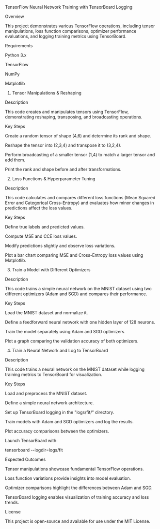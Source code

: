 TensorFlow Neural Network Training with TensorBoard Logging

Overview

This project demonstrates various TensorFlow operations, including tensor manipulations, loss function comparisons, optimizer performance evaluations, and logging training metrics using TensorBoard.

Requirements

Python 3.x

TensorFlow

NumPy

Matplotlib

1. Tensor Manipulations & Reshaping

Description

This code creates and manipulates tensors using TensorFlow, demonstrating reshaping, transposing, and broadcasting operations.

Key Steps

Create a random tensor of shape (4,6) and determine its rank and shape.

Reshape the tensor into (2,3,4) and transpose it to (3,2,4).

Perform broadcasting of a smaller tensor (1,4) to match a larger tensor and add them.

Print the rank and shape before and after transformations.

2. Loss Functions & Hyperparameter Tuning

Description

This code calculates and compares different loss functions (Mean Squared Error and Categorical Cross-Entropy) and evaluates how minor changes in predictions affect the loss values.

Key Steps

Define true labels and predicted values.

Compute MSE and CCE loss values.

Modify predictions slightly and observe loss variations.

Plot a bar chart comparing MSE and Cross-Entropy loss values using Matplotlib.

3. Train a Model with Different Optimizers

Description

This code trains a simple neural network on the MNIST dataset using two different optimizers (Adam and SGD) and compares their performance.

Key Steps

Load the MNIST dataset and normalize it.

Define a feedforward neural network with one hidden layer of 128 neurons.

Train the model separately using Adam and SGD optimizers.

Plot a graph comparing the validation accuracy of both optimizers.

4. Train a Neural Network and Log to TensorBoard

Description

This code trains a neural network on the MNIST dataset while logging training metrics to TensorBoard for visualization.

Key Steps

Load and preprocess the MNIST dataset.

Define a simple neural network architecture.

Set up TensorBoard logging in the "logs/fit/" directory.

Train models with Adam and SGD optimizers and log the results.

Plot accuracy comparisons between the optimizers.

Launch TensorBoard with:

tensorboard --logdir=logs/fit

Expected Outcomes

Tensor manipulations showcase fundamental TensorFlow operations.

Loss function variations provide insights into model evaluation.

Optimizer comparisons highlight the differences between Adam and SGD.

TensorBoard logging enables visualization of training accuracy and loss trends.

License

This project is open-source and available for use under the MIT License.